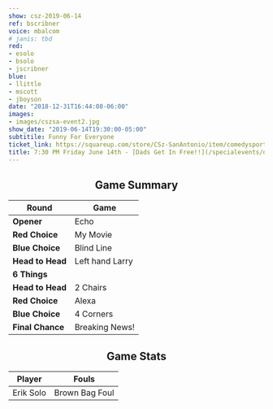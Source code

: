 ```yaml
---
show: csz-2019-06-14
ref: bscribner
voice: mbalcom
# janis: tbd
red:
- esolo
- bsolo
- jscribner
blue:
- llittle
- mscott
- jboyson
date: "2018-12-31T16:44:08-06:00"
images:
- images/cszsa-event2.jpg
show_date: "2019-06-14T19:30:00-05:00"
subtitile: Funny For Everyone
ticket_link: https://squareup.com/store/CSz-SanAntonio/item/comedysportz-friday-june-1
title: 7:30 PM Friday June 14th - [Dads Get In Free!!](/specialevents/dads2019/)
---
```


<center>

<!-- {{< figure src="/images/matches/csz-2019-06-07_1.jpg" title="Our Volunteer Player Helen helps out during the game of Spelling Bee." >}} -->

## Game Summary

| **Round** | **Game** |
|--------------|------|
| **Opener**       |Echo|
| **Red Choice**   |My Movie|
| **Blue Choice**  |Blind Line |
| **Head to Head** |Left hand Larry |
| **6 Things**     |      |
| **Head to Head** |2 Chairs|
| **Red Choice**   |Alexa |
| **Blue Choice**  |4 Corners|
| **Final Chance** |Breaking News!|

## Game Stats

| **Player** | **Fouls** |
|--------|-------|
|Erik Solo |Brown Bag Foul |


</center>
